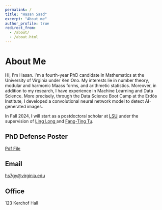 ```yaml
---
permalink: /
title: "Hasan Saad"
excerpt: "About me"
author_profile: true
redirect_from: 
  - /about/
  - /about.html
---
```



About Me
=====
Hi, I'm Hasan. I'm a fourth-year PhD candidate in Mathematics at the University of Virginia under Ken Ono. My interests lie in number theory, modular and harmonic Maass forms, and arithmetic statistics. Moreover, in addition to my research, I have experience in Machine Learning and Data Science. More precisely, through the Data Science Boot Camp at the Erdős Institute, I developed a convolutional neural network model to detect AI-generated images.

In Fall 2024, I will start as a postdoctoral scholar at <a href = "https://www.math.lsu.edu/">LSU</a> under the supervision of <a href = "https://www.math.lsu.edu/~llong/">Ling Long </a> and <a href = "https://sites.google.com/view/ft-tu/home">Fang-Ting Tu</a>.

PhD Defense Poster
----
<a href = "/files/Poster.pdf">Pdf File</a>

Email
----
hs7gy@virginia.edu

Office
----
123 Kerchof Hall
